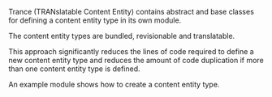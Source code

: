 Trance (TRANslatable Content Entity) contains abstract and base classes for defining a content entity type in its own module.

The content entity types are bundled, revisionable and translatable.

This approach significantly reduces the lines of code required to define a new content entity type and reduces the amount of code duplication if more than one content entity type is defined.

An example module shows how to create a content entity type.
